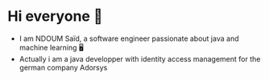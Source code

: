 # Hi everyone 🥂
- I am NDOUM Saïd, a software engineer passionate about java and machine learning 🖥️
- Actually i am a java developper with identity access management for the german company Adorsys 
  

